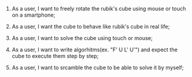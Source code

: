 1. As a user, I want to freely rotate the rubik's cube using mouse or touch on a smartphone;

2. As a user, I want the cube to behave like rubik's cube in real life;

3. As a user, I want to solve the cube using touch or mouse;

4. As a user, I want to write algorhitms(ex. "F' U L' U'") and expect the cube to execute them step by step;

5. As a user, I want to srcamble the cube to be able to solve it by myself;
